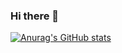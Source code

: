 ### Hi there 👋

[![Anurag's GitHub stats](https://github-readme-stats.vercel.app/api?username=jtourisNS)](https://github.com/anuraghazra/github-readme-stats)


<!--
**jtourisNS/jtourisNS** is a ✨ _special_ ✨ repository because its `README.md` (this file) appears on your GitHub profile.

Here are some ideas to get you started:

- 🔭 I’m currently working on ...
- 🌱 I’m currently learning ...
- 👯 I’m looking to collaborate on ...
- 🤔 I’m looking for help with ...
- 💬 Ask me about ...
- 📫 How to reach me: ...
- 😄 Pronouns: ...
- ⚡ Fun fact: ...
-->
